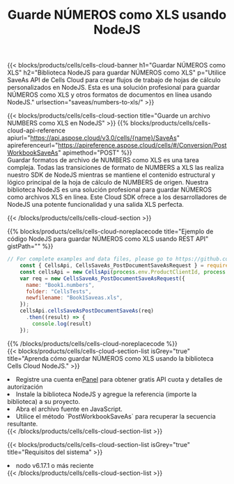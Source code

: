﻿---
title:  Guarde NÚMEROS como XLS usando NodeJS
description:  Utilizando Aspose.Cells Cloud SDK para NodeJS para guardar el archivo en formato NÚMEROS como archivo en formato XLS.
kwords: Excel, Save NUMBERS as XLS, REST, NodeJS
howto: How to save NUMBERS as XLS using Aspose.Cells Cloud NodeJS library.
---
{{< blocks/products/cells/cells-cloud-banner h1="Guardar NÚMEROS como XLS" h2="Biblioteca NodeJS para guardar NÚMEROS como XLS" p="Utilice SaveAs API de Cells Cloud para crear flujos de trabajo de hojas de cálculo personalizados en NodeJS. Esta es una solución profesional para guardar NÚMEROS como XLS y otros formatos de documentos en línea usando NodeJS." urlsection="saveas/numbers-to-xls/" >}}

{{< blocks/products/cells/cells-cloud-section title="Guarde un archivo NUMBERS como XLS en NodeJS" >}}
{{% blocks/products/cells/cells-cloud-api-reference apiurl="https://api.aspose.cloud/v3.0/cells/{name}/SaveAs" apireferenceurl="https://apireference.aspose.cloud/cells/#/Conversion/PostWorkbookSaveAs" apimethod="POST" %}}
<br/>
Guardar formatos de archivo de NUMBERS como XLS es una tarea compleja. Todas las transiciones de formato de NUMBERS a XLS las realiza nuestro SDK de NodeJS mientras se mantiene el contenido estructural y lógico principal de la hoja de cálculo de NUMBERS de origen. Nuestra biblioteca NodeJS es una solución profesional para guardar NÚMEROS como archivos XLS en línea. Este Cloud SDK ofrece a los desarrolladores de NodeJS una potente funcionalidad y una salida XLS perfecta.

{{< /blocks/products/cells/cells-cloud-section >}}

{{% blocks/products/cells/cells-cloud-noreplacecode title="Ejemplo de código NodeJS para guardar NÚMEROS como XLS usando REST API" gistPath="" %}}
  
```js
// For complete examples and data files, please go to https://github.com/aspose-cells-cloud/aspose-cells-cloud-node/
    const { CellsApi, CellsSaveAs_PostDocumentSaveAsRequest } = require("asposecellscloud");
    const cellsApi = new CellsApi(process.env.ProductClientId, process.env.ProductClientSecret);
    var req = new CellsSaveAs_PostDocumentSaveAsRequest({
      name: "Book1.numbers",
      folder: "CellsTests",
      newfilename: "Book1Saveas.xls",
    });
    cellsApi.cellsSaveAsPostDocumentSaveAs(req)
      .then((result) => {
        console.log(result)
    });
```
  
{{% /blocks/products/cells/cells-cloud-noreplacecode %}}
<br/>
{{< blocks/products/cells/cells-cloud-section-list isGrey="true" title="Aprenda cómo guardar NÚMEROS como XLS usando la biblioteca Cells Cloud NodeJS." >}}
<li> Registre una cuenta en<a href="https://dashboard.aspose.cloud/">Panel</a> para obtener gratis API cuota y detalles de autorización</li>
<li>Instale la biblioteca NodeJS y agregue la referencia (importe la biblioteca) a su proyecto.</li>
<li>Abra el archivo fuente en JavaScript.</li>
<li>Utilice el método `PostWorkbookSaveAs` para recuperar la secuencia resultante.</li>
{{< /blocks/products/cells/cells-cloud-section-list >}}

{{< blocks/products/cells/cells-cloud-section-list isGrey="true" title="Requisitos del sistema" >}}
<li>nodo v6.17.1 o más reciente</li>
{{< /blocks/products/cells/cells-cloud-section-list >}}
